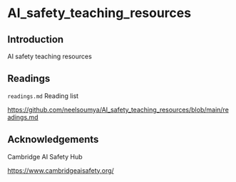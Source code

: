 # AI_safety_teaching_resources

## Introduction

AI safety teaching resources


## Readings

`readings.md` Reading list

https://github.com/neelsoumya/AI_safety_teaching_resources/blob/main/readings.md

## Acknowledgements

Cambridge AI Safety Hub

https://www.cambridgeaisafety.org/
